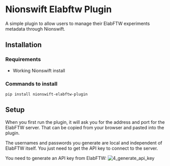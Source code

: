 # Nionswift Elabftw Plugin ##
A simple plugin to allow users to manage their ElabFTW experiments metadata through Nionswift.

## Installation ##

### Requirements ###

* Working Nionswift install

### Commands to install ###
```
pip install nionswift-elabftw-plugin
```

## Setup ##
When you first run the plugin, it will ask you for the address and port for the ElabFTW server. That can be copied from your browser and pasted into the plugin.

The usernames and passwords you generate are local and independent of ElabFTW itself. You just need to get the API key to connect to the server.

You need to generate an API key from ElabFTW:
![4_generate_api_key](https://user-images.githubusercontent.com/11227940/78170600-d73a7580-745b-11ea-9caf-b3b9c87fe7bd.png)
